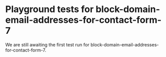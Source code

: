 # Playground tests for block-domain-email-addresses-for-contact-form-7
We are still awaiting the first test run for block-domain-email-addresses-for-contact-form-7.
